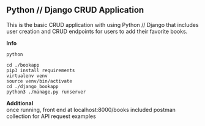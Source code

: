 ## Python // Django CRUD Application

This is the basic CRUD application with using Python // Django that includes user creation and CRUD endpoints for users to add their favorite books.

**Info**

```
python

cd ./bookapp
pip3 install requirements
virtualenv venv
source venv/bin/activate
cd ./django_bookapp
python3 ./manage.py runserver
```

**Additional**  
once running, front end at localhost:8000/books 
included postman collection for API request examples 
